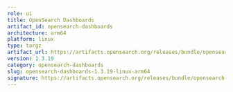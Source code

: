 ```yaml
---
role: ui
title: OpenSearch Dashboards
artifact_id: opensearch-dashboards
architecture: arm64
platform: linux
type: targz
artifact_url: https://artifacts.opensearch.org/releases/bundle/opensearch-dashboards/1.3.19/opensearch-dashboards-1.3.19-linux-arm64.tar.gz
version: 1.3.19
category: opensearch-dashboards
slug: opensearch-dashboards-1.3.19-linux-arm64
signature: https://artifacts.opensearch.org/releases/bundle/opensearch-dashboards/1.3.19/opensearch-dashboards-1.3.19-linux-arm64.tar.gz.sig
---
```


